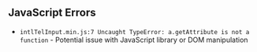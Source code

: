 ## JavaScript Errors

- `intlTelInput.min.js:7 Uncaught TypeError: a.getAttribute is not a function` - Potential issue with JavaScript library or DOM manipulation